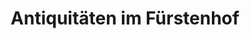 ---
title: "Antiquitäten im Fürstenhof"
url: /frickenhausen-a-main/antiquitaeten-im-fuerstenhof/
shop: Antiquitäten
---